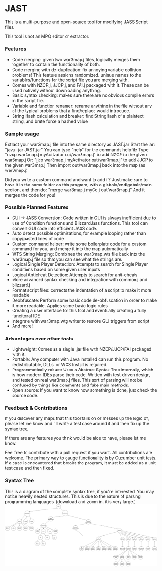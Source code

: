 # JAST

This is a multi-purpose and open-source tool for modifying JASS Script files.

This tool is not an MPQ editor or extractor.

### Features

- Code merging: given two war3map.j files, logically merges them together to contain the functionality of both.
- Code merging with de-duplication: fix annoying variable collision problems! This feature assigns randomized, unique names to the variables/functions for the script file you are merging with.
- Comes with NZCP.j, JJCP.j, and FAI.j packaged with it. These can be used natively without downloading anything.
- Basic syntax checking: makes sure there are no obvious compile errors in the script file.
- Variable and function renamer: rename anything in the file without any of the typical problems that a find/replace would introduce.
- String Hash calculation and breaker: find StringHash of a plaintext string, and brute force a hashed value

### Sample usage

Extract your war3map.j file into the same directory as JAST.jar
Start the jar: "java -jar JAST.jar"
You can type "help" for the commands helpfile
Type "nzcp war3map.j myActivator out/war3map.j" to add NZCP to the given war3map.j
Or: "jjcp war3map.j myActivator out/war3map.j" to add JJCP to the given war3map.j
Then import out/war3map.j back into the map (as war3map.j)

Did you write a custom command and want to add it? Just make sure to have it in the same folder as this program, with a globals/endlgobals/main section, and then do:
"merge war3map.j myCc.j out/war3map.j"
And it merges the code for you!

### Possible Planned Features

- GUI -> JASS Conversion: Code written in GUI is always inefficient due to use of Condition functions and BlizzardJass functions. This tool can convert GUI code into efficient JASS code.
- Auto detect possible optimizations, for example looping rather than copy/pasted lines of code
- Custom command helper: write some boilerplate code for a custom command for you, and merge it into the map automatically
- WTS String Merging: Combines the war3map.wts file back into the war3map.j file so that you can see what the strings are.
- Logical Single Player Detection: Attempts to search for Single Player conditions based on some given user inputs
- Logical Anticheat Detection: Attempts to search for anti-cheats
- More advanced syntax checking and integration with common.j and blizzard.j
- Format script files: corrects the indentation of a script to make it more readable
- Deobfuscate: Perform some basic code de-obfuscation in order to make it more readable. Applies some basic logic rules.
- Creating a user interface for this tool and eventually creating a fully funcitonal IDE
- Integrate with war3map.wtg writer to restore GUI triggers from script
- And more!

### Advantages over other tools

- Lightweight: Comes as a single .jar file with NZCP/JJCP/FAI packaged with it.
- Portable: Any computer with Java installed can run this program. No redistributable, DLLs, or WC3 Install is required.
- Programmatically robust: Uses a Abstract Syntax Tree internally, which is how modern IDEs parse their code. Written with test-driven design, and tested on real war3map.j files. This sort of parsing will not be confused by things like comments and fake main methods.
- Open source: If you want to know how something is done, just check the source code.

### Feedback & Contributions

If you discover any maps that this tool fails on or messes up the logic of, please let me know and I'll write a test case around it and then fix up the syntax tree.

If there are any features you think would be nice to have, please let me know.

Feel free to contribute with a pull request if you want. All contributions are welcome. The primary way to gauge functionality is by Cucumber unit tests. If a case is encountered that breaks the program, it must be added as a unit test case and then fixed.

### Syntax Tree

This is a diagram of the complete syntax tree, if you're interested. You may notice heavily nested structures. This is due to the nature of parsing programming languages.
(download and zoom in. it is very large.)
![Tree Diagram](JAST.png)